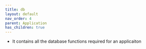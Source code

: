 ```yaml
---
title: db
layout: default
nav_order: 4
parent: Application
has_children: true
---
```

* It contains all the database functions required for an applicaiton